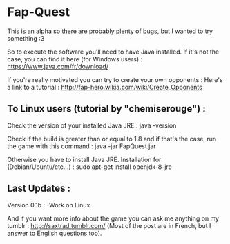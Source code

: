 # Fap-Quest
This is an alpha so there are probably plenty of bugs,
but I wanted to try something :3

So to execute the software you'll need to have Java installed.
If it's not the case, you can find it here (for Windows users) : https://www.java.com/fr/download/

If you're really motivated you can try to create your own opponents :
Here's a link to a tutorial : http://fap-hero.wikia.com/wiki/Create_Opponents


## To Linux users (tutorial by "chemiserouge") :
Check the version of your installed Java JRE : java -version

Check if the build is greater than or equal to 1.8 and if that's the case, run the game with this command : java -jar FapQuest.jar

Otherwise you have to install Java JRE. Installation for (Debian/Ubuntu/etc...) : sudo apt-get install openjdk-8-jre


## Last Updates :

Version 0.1b :
-Work on Linux


And if you want more info about the game you can ask me anything on my tumblr : http://saxtrad.tumblr.com/
(Most of the post are in French, but I answer to English questions too).
